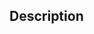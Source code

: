 ## Description
<!-- Expectations for PRs: [RFC66 - Pull Request & Code Review Standards](https://safetyculture.atlassian.net/wiki/spaces/ENG/pages/2881716914/RFC66+Pull+Request+Code+Review+Standards) -->

<!-- Have you included a short summary of what the PR does, a description of the problem being solved and the pros/cons of the approach? -->

<!-- Does it make sense for this PR to be of this size? If the PR is large, consider breaking it down into smaller incremental PRs. -->

<!-- Everyone merges their own PRs. Respond to reviewer feedback before merging. Try to avoid taking feedback personally. -->
